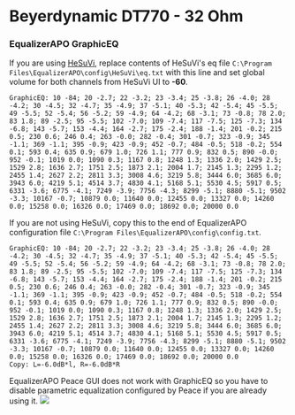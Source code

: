 # Beyerdynamic DT770 - 32 Ohm
### EqualizerAPO GraphicEQ
If you are using [HeSuVi](https://sourceforge.net/projects/hesuvi/), replace contents of HeSuVi's eq file `C:\Program Files\EqualizerAPO\config\HeSuVi\eq.txt` with this line and set global volume for both channels from HeSuVi UI to **-60**.
```
GraphicEQ: 10 -84; 20 -2.7; 22 -3.2; 23 -3.4; 25 -3.8; 26 -4.0; 28 -4.2; 30 -4.5; 32 -4.7; 35 -4.9; 37 -5.1; 40 -5.3; 42 -5.4; 45 -5.5; 49 -5.5; 52 -5.4; 56 -5.2; 59 -4.9; 64 -4.2; 68 -3.1; 73 -0.8; 78 2.0; 83 1.8; 89 -2.5; 95 -5.5; 102 -7.0; 109 -7.4; 117 -7.5; 125 -7.3; 134 -6.8; 143 -5.7; 153 -4.4; 164 -2.7; 175 -2.4; 188 -1.4; 201 -0.2; 215 0.5; 230 0.6; 246 0.4; 263 -0.0; 282 -0.4; 301 -0.7; 323 -0.9; 345 -1.1; 369 -1.1; 395 -0.9; 423 -0.9; 452 -0.7; 484 -0.5; 518 -0.2; 554 0.1; 593 0.4; 635 0.9; 679 1.0; 726 1.1; 777 0.9; 832 0.5; 890 -0.0; 952 -0.1; 1019 0.0; 1090 0.3; 1167 0.8; 1248 1.3; 1336 2.0; 1429 2.5; 1529 2.8; 1636 2.7; 1751 2.5; 1873 2.1; 2004 1.7; 2145 1.3; 2295 1.2; 2455 1.4; 2627 2.2; 2811 3.3; 3008 4.6; 3219 5.8; 3444 6.0; 3685 6.0; 3943 6.0; 4219 5.1; 4514 3.7; 4830 4.1; 5168 5.1; 5530 4.5; 5917 0.5; 6331 -3.6; 6775 -4.1; 7249 -3.9; 7756 -4.3; 8299 -5.1; 8880 -5.1; 9502 -3.3; 10167 -0.7; 10879 0.0; 11640 0.0; 12455 0.0; 13327 0.0; 14260 0.0; 15258 0.0; 16326 0.0; 17469 0.0; 18692 0.0; 20000 0.0
```
If you are not using HeSuVi, copy this to the end of EqualizerAPO configuration file `C:\Program Files\EqualizerAPO\config\config.txt`.
```
GraphicEQ: 10 -84; 20 -2.7; 22 -3.2; 23 -3.4; 25 -3.8; 26 -4.0; 28 -4.2; 30 -4.5; 32 -4.7; 35 -4.9; 37 -5.1; 40 -5.3; 42 -5.4; 45 -5.5; 49 -5.5; 52 -5.4; 56 -5.2; 59 -4.9; 64 -4.2; 68 -3.1; 73 -0.8; 78 2.0; 83 1.8; 89 -2.5; 95 -5.5; 102 -7.0; 109 -7.4; 117 -7.5; 125 -7.3; 134 -6.8; 143 -5.7; 153 -4.4; 164 -2.7; 175 -2.4; 188 -1.4; 201 -0.2; 215 0.5; 230 0.6; 246 0.4; 263 -0.0; 282 -0.4; 301 -0.7; 323 -0.9; 345 -1.1; 369 -1.1; 395 -0.9; 423 -0.9; 452 -0.7; 484 -0.5; 518 -0.2; 554 0.1; 593 0.4; 635 0.9; 679 1.0; 726 1.1; 777 0.9; 832 0.5; 890 -0.0; 952 -0.1; 1019 0.0; 1090 0.3; 1167 0.8; 1248 1.3; 1336 2.0; 1429 2.5; 1529 2.8; 1636 2.7; 1751 2.5; 1873 2.1; 2004 1.7; 2145 1.3; 2295 1.2; 2455 1.4; 2627 2.2; 2811 3.3; 3008 4.6; 3219 5.8; 3444 6.0; 3685 6.0; 3943 6.0; 4219 5.1; 4514 3.7; 4830 4.1; 5168 5.1; 5530 4.5; 5917 0.5; 6331 -3.6; 6775 -4.1; 7249 -3.9; 7756 -4.3; 8299 -5.1; 8880 -5.1; 9502 -3.3; 10167 -0.7; 10879 0.0; 11640 0.0; 12455 0.0; 13327 0.0; 14260 0.0; 15258 0.0; 16326 0.0; 17469 0.0; 18692 0.0; 20000 0.0
Copy: L=-6.0dB*l, R=-6.0dB*R
```
EqualizerAPO Peace GUI does not work with GraphicEQ so you have to disable parametric equalization configured by Peace if you are already using it.
![](https://raw.githubusercontent.com/jaakkopasanen/AutoEq/master/results/Headphone.com/headphoncecom/onear/Beyerdynamic%20DT770%20-%2032%20Ohm/Beyerdynamic%20DT770%20-%2032%20Ohm.png)
